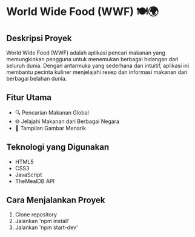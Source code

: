 # World Wide Food (WWF) 🍽️🌍

## Deskripsi Proyek
World Wide Food (WWF) adalah aplikasi pencari makanan yang memungkinkan pengguna untuk menemukan berbagai hidangan dari seluruh dunia. Dengan antarmuka yang sederhana dan intuitif, aplikasi ini membantu pecinta kuliner menjelajahi resep dan informasi makanan dari berbagai belahan dunia.

## Fitur Utama
- 🔍 Pencarian Makanan Global
- 🌐 Jelajahi Makanan dari Berbagai Negara
- 📸 Tampilan Gambar Menarik

## Teknologi yang Digunakan
- HTML5
- CSS3
- JavaScript
- TheMealDB API

## Cara Menjalankan Proyek
1. Clone repository
2. Jalankan 'npm install'
3. Jalankan 'npm start-dev'
